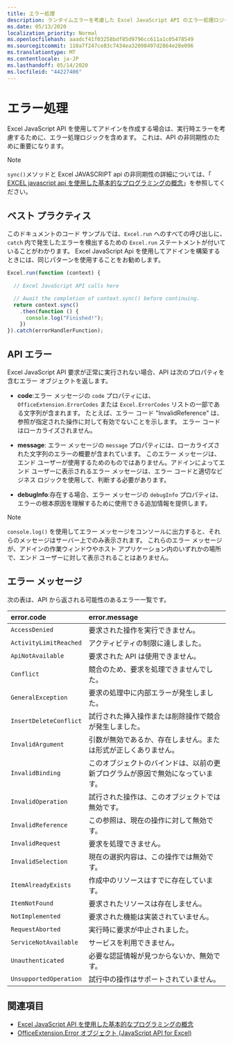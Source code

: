 ```yaml
---
title: エラー処理
description: ランタイムエラーを考慮した Excel JavaScript API のエラー処理ロジックについて説明します。
ms.date: 05/13/2020
localization_priority: Normal
ms.openlocfilehash: aaadcf41f03258bdf85d9796cc611a1c05478549
ms.sourcegitcommit: 110a7f247ce83c7434ea32098497d2864e28e096
ms.translationtype: MT
ms.contentlocale: ja-JP
ms.lasthandoff: 05/14/2020
ms.locfileid: "44227406"
---
```

# <a name="error-handling"></a>エラー処理

Excel JavaScript API を使用してアドインを作成する場合は、実行時エラーを考慮するために、エラー処理ロジックを含めます。 これは、API の非同期性のために重要になります。

> [!NOTE]
> `sync()`メソッドと Excel JAVASCRIPT api の非同期性の詳細については、「 [EXCEL javascript api を使用した基本的なプログラミングの概念](excel-add-ins-core-concepts.md)」を参照してください。

## <a name="best-practices"></a>ベスト プラクティス

このドキュメントのコード サンプルでは、`Excel.run` へのすべての呼び出しに、`catch` 内で発生したエラーを検出するための `Excel.run` ステートメントが付いていることがわかります。 Excel JavaScript Api を使用してアドインを構築するときには、同じパターンを使用することをお勧めします。

```js
Excel.run(function (context) {
  
  // Excel JavaScript API calls here

  // Await the completion of context.sync() before continuing.
  return context.sync()
    .then(function () {
      console.log("Finished!");
    })
}).catch(errorHandlerFunction);
```

## <a name="api-errors"></a>API エラー

Excel JavaScript API 要求が正常に実行されない場合、API は次のプロパティを含むエラー オブジェクトを返します。

- **code**:エラー メッセージの `code` プロパティには、`OfficeExtension.ErrorCodes` または `Excel.ErrorCodes` リストの一部である文字列が含まれます。 たとえば、エラー コード "InvalidReference" は、参照が指定された操作に対して有効でないことを示します。 エラー コードはローカライズされません。

- **message**: エラー メッセージの `message` プロパティには、ローカライズされた文字列のエラーの概要が含まれています。 このエラー メッセージは、エンド ユーザーが使用するためのものではありません。アドインによってエンド ユーザーに表示されるエラー メッセージは、エラー コードと適切なビジネス ロジックを使用して、判断する必要があります。

- **debugInfo**:存在する場合、エラー メッセージの `debugInfo` プロパティは、エラーの根本原因を理解するために使用できる追加情報を提供します。

> [!NOTE]
> `console.log()` を使用してエラー メッセージをコンソールに出力すると、それらのメッセージはサーバー上でのみ表示されます。 これらのエラー メッセージが、アドインの作業ウィンドウやホスト アプリケーション内のいずれかの場所で、エンド ユーザーに対して表示されることはありません。

## <a name="error-messages"></a>エラー メッセージ

次の表は、API から返される可能性のあるエラー一覧です。

|error.code | error.message |
|:----------|:--------------|
|`AccessDenied` |要求された操作を実行できません。|
|`ActivityLimitReached`|アクティビティの制限に達しました。|
|`ApiNotAvailable`|要求された API は使用できません。|
|`Conflict`|競合のため、要求を処理できませんでした。|
|`GeneralException`|要求の処理中に内部エラーが発生しました。|
|`InsertDeleteConflict`|試行された挿入操作または削除操作で競合が発生しました。|
|`InvalidArgument` |引数が無効であるか、存在しません。または形式が正しくありません。|
|`InvalidBinding`  |このオブジェクトのバインドは、以前の更新プログラムが原因で無効になっています。|
|`InvalidOperation`|試行された操作は、このオブジェクトでは無効です。|
|`InvalidReference`|この参照は、現在の操作に対して無効です。|
|`InvalidRequest`  |要求を処理できません。|
|`InvalidSelection`|現在の選択内容は、この操作では無効です。|
|`ItemAlreadyExists`|作成中のリソースはすでに存在しています。|
|`ItemNotFound` |要求されたリソースは存在しません。|
|`NotImplemented`  |要求された機能は実装されていません。|
|`RequestAborted`|実行時に要求が中止されました。|
|`ServiceNotAvailable`|サービスを利用できません。|
|`Unauthenticated` |必要な認証情報が見つからないか、無効です。|
|`UnsupportedOperation`|試行中の操作はサポートされていません。|

## <a name="see-also"></a>関連項目

- [Excel JavaScript API を使用した基本的なプログラミングの概念](excel-add-ins-core-concepts.md)
- [OfficeExtension.Error オブジェクト (JavaScript API for Excel)](/javascript/api/office/officeextension.error?view=excel-js-preview)
